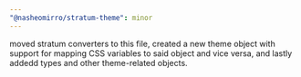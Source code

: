```yaml
---
"@nasheomirro/stratum-theme": minor
---
```


moved stratum converters to this file, created a new theme object with support for mapping CSS variables to said object and vice versa, and lastly addedd types and other theme-related objects.

